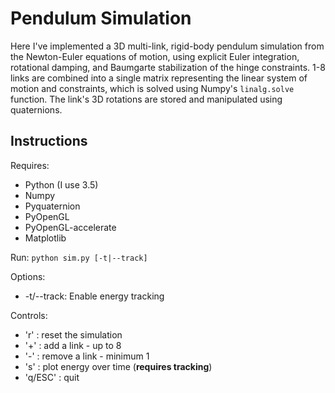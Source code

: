 # Pendulum Simulation
Here I've implemented a 3D multi-link, rigid-body pendulum simulation from the Newton-Euler equations of motion, using explicit Euler integration, rotational damping, and Baumgarte stabilization of the hinge constraints. 1-8 links are combined into a single matrix representing the linear system of motion and constraints, which is solved using Numpy's `linalg.solve` function. The link's 3D rotations are stored and manipulated using quaternions.

## Instructions
Requires:
* Python (I use 3.5)
* Numpy
* Pyquaternion
* PyOpenGL
* PyOpenGL-accelerate
* Matplotlib

Run:
`python sim.py [-t|--track]`

Options:
* -t/--track: Enable energy tracking

Controls:
* 'r' : reset the simulation
* '+' : add a link - up to 8
* '-' : remove a link - minimum 1
* 's' : plot energy over time (**requires tracking**)
* 'q/ESC' : quit
